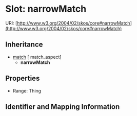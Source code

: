 # Slot: narrowMatch

URI: [http://www.w3.org/2004/02/skos/core#narrowMatch](http://www.w3.org/2004/02/skos/core#narrowMatch)




## Inheritance

* [match](match.md) [ match_aspect]
    * **narrowMatch**



## Properties

 * Range: Thing



## Identifier and Mapping Information





